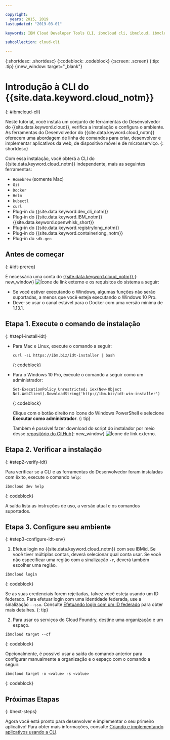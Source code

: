```yaml
---

copyright:
  years: 2015, 2019
lastupdated: "2019-03-01"

keywords: IBM Cloud Developer Tools CLI, ibmcloud cli, ibmcloud, ibmcloud dev, cli, plugin, plug-in, command line, command-line, developer tools

subcollection: cloud-cli

---
```


{:shortdesc: .shortdesc}
{:codeblock: .codeblock}
{:screen: .screen}
{:tip: .tip}
{:new_window: target="_blank"}

# Introdução à CLI do {{site.data.keyword.cloud_notm}}
{: #ibmcloud-cli}

Neste tutorial, você instala um conjunto de ferramentas do Desenvolvedor do {{site.data.keyword.cloud}}, verifica a instalação e configura o ambiente. As ferramentas do Desenvolvedor do {{site.data.keyword.cloud_notm}} oferecem uma abordagem de linha de comandos para criar, desenvolver e implementar aplicativos da web, de dispositivo móvel e de microsserviço.
{: shortdesc}

Com essa instalação, você obterá a CLI do {{site.data.keyword.cloud_notm}} independente, mais as seguintes ferramentas:

* `Homebrew` (somente Mac)
* `Git`
* `Docker`
* `Helm`
* `kubectl`
* `curl`
* Plug-in do {{site.data.keyword.dev_cli_notm}}
* Plug-in do {{site.data.keyword.IBM_notm}} {{site.data.keyword.openwhisk_short}}
* Plug-in do {{site.data.keyword.registrylong_notm}}
* Plug-in do {{site.data.keyword.containerlong_notm}}
* Plug-in do `sdk-gen`

## Antes de começar
{: #idt-prereq}

É necessária uma conta do [{{site.data.keyword.cloud_notm}} ](https://cloud.ibm.com/){: new_window} ![Ícone de link externo](../icons/launch-glyph.svg "Ícone de link externo") e os requisitos do sistema a seguir:

* Se você estiver executando o Windows, algumas funções não serão suportadas, a menos que você esteja executando o Windows 10 Pro.
* Deve-se usar o canal estável para o Docker com uma versão mínima de 1.13.1.

## Etapa 1. Execute o comando de instalação
{: #step1-install-idt}

* Para Mac e Linux, execute o comando a seguir:
  ```
  curl -sL https://ibm.biz/idt-installer | bash
  ```
  {: codeblock}

* Para o Windows 10 Pro, execute o comando a seguir como um administrador:
  ```
  Set-ExecutionPolicy Unrestricted; iex(New-Object Net.WebClient).DownloadString('http://ibm.biz/idt-win-installer')
  ```
  {: codeblock}

  Clique com o botão direito no ícone do Windows PowerShell e selecione **Executar como
administrador**.
  {: tip}

  Também é possível fazer download do script do instalador por meio desse [repositório do GitHub](https://github.com/IBM-Cloud/ibm-cloud-developer-tools){: new_window} ![Ícone de link externo](../icons/launch-glyph.svg "Ícone de link externo").

<!--Uncomment when this linked topic goes to prod.
  For the steps to install these tools manually, see [Installing the {{site.data.keyword.cloud_notm}} developer tools CLI plug-in components manually](/docs/cli?topic=cloud-cli-install-devtools-manually#install-devtools-manually).
-->

## Etapa 2. Verificar a instalação
{: #step2-verify-idt}

Para verificar se a CLI e as ferramentas do Desenvolvedor foram instaladas com êxito, execute o comando `help`:
```
ibmcloud dev help
```
{: codeblock}

A saída lista as instruções de uso, a versão atual e os comandos suportados.

## Etapa 3. Configure seu ambiente
{: #step3-configure-idt-env}

1. Efetue login no {{site.data.keyword.cloud_notm}} com seu IBMid. Se você tiver múltiplas contas, deverá selecionar qual conta usar. Se você não especificar uma região com a sinalização `-r`, deverá também escolher uma região.
  ```
  ibmcloud login
  ```
  {: codeblock}
  
  Se as suas credenciais forem rejeitadas, talvez você esteja usando um ID federado. Para efetuar login com uma identidade federada, use a sinalização `--sso`. Consulte
[Efetuando login com um ID federado](/docs/iam/federated_id?topic=iam-federated_id#federated_id) para obter mais detalhes.
  {: tip}

2. Para usar os serviços do Cloud Foundry, destine uma organização e um espaço.
  ```
  ibmcloud target --cf
  ```
  {: codeblock}

  Opcionalmente, é possível usar a saída do comando anterior para configurar manualmente a organização e o espaço
com o comando a seguir:
  ```
  ibmcloud target -o <value> -s <value>
  ```
  {: codeblock}

## Próximas Etapas
{: #next-steps}

Agora você está pronto para desenvolver e implementar o seu primeiro aplicativo! Para obter mais informações, consulte [Criando e implementando aplicativos usando a CLI](/docs/apps?topic=creating-apps-create-deploy-app-cli#create-deploy-app-cli).
